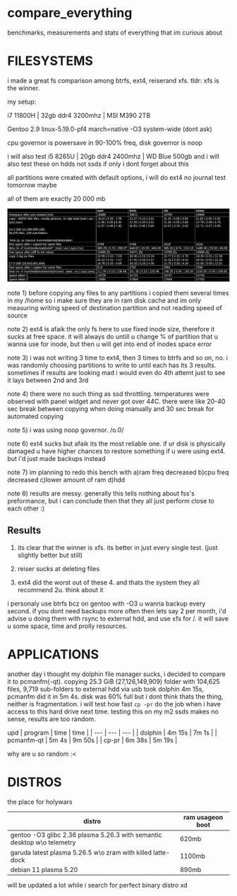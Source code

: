 # compare_everything
benchmarks, measurements and stats of everything that im curious about

# FILESYSTEMS
i made a great fs comparison among btrfs, ext4, reiserand xfs. tldr: xfs is the winner.

my setup:

i7 11800H | 32gb ddr4 3200mhz | MSI M390 2TB

Gentoo 2.9 linux-5.19.0-pf4 march=native -O3 system-wide (dont ask)

cpu governor is powersave in 90-100% freq, disk governor is noop

i will also test i5 8265U | 20gb ddr4 2400mhz | WD Blue 500gb and i will also test these on hdds not ssds if only i dont forget about this

all partitions were created with default options, i will do ext4 no journal test tomorrow maybe

all of them are exactly 20 000 mb

![Alt text](FS.png?raw=true "Title")

note 1) before copying any files to any partitions i copied them several times in my /home so i make sure they are in ram disk cache and im only measuring writing speed of destination partition and not reading speed of source

note 2) ext4 is afaik the only fs here to use fixed inode size, therefore it sucks at free space. it will always do untill u change % of partition that u wanna use for inode, but then u will get into end of inodes space error

note 3) i was not writing 3 time to ext4, then 3 times to btrfs and so on, no. i was randomly choosing partitions to write to until each has its 3 results. sometimes if results are looking mad i would even do 4th attemt just to see it lays between 2nd and 3rd

note 4) there were no such thing as ssd throttling. temperatures were observed with panel widget and never got over 44C. there were like 20-40 sec break between copying when doing manually and 30 sec break for automated copying

note 5) i was using noop governor. \/o.0\/

note 6) ext4 sucks but afaik its the most reliable one. if ur disk is  physically damaged u have higher chances to restore something if u were using ext4. but i'd just made backups instead

note 7) im planning to redo this bench with a)ram freq decreased b)cpu freq decreased c)lower amount of ram d)hdd 

note 8) results are messy. generally this tells nothing about fss's preformance, but i can conclude then that they all just perform close to each other :)

## Results

1) its clear that the winner is xfs. its better in just every single test. (just slightly better but still)

2) reiser sucks at deleting files

3) ext4 did the worst out of these 4. and thats the system they all recommend 2u. think about it

i personaly use btrfs bcz on gentoo with -O3 u wanna backup every second. if you dont need backups more often then lets say 2 per month, i'd advise u doing them with rsync to  external hdd, and use xfs for /. it will save u some space, time and prolly resources.


# APPLICATIONS

another day i thought my dolphin file manager sucks, i decided to compare it to pcmanfm(-qt). copying 25.3 GiB (27,126,149,909) folder with 104,625 files, 9,719 sub-folders to external hdd via usb took dolphin 4m 15s, pcmanfm did it in 5m 4s. disk was 60% full but i dont think thats the thing, neither is fragmentation. i will test how fast `cp -pr` do the job when i have access to this hard drive next time. testing this on my m2 ssds makes no sense, results are too random. 

upd
| program | time | time |
| --- | --- | --- |
| dolphin | 4m 15s | 7m 1s |
| pcmanfm-qt | 5m 4s | 9m 50s |
| cp-pr | 6m 38s | 5m 19s |

why are u so random :<

# DISTROS

the place for holywars

| distro | ram usageon boot |
| --- | --- |
| gentoo -O3 glibc 2.36 plasma 5.26.3 with semantic desktop w\o telemetry | 620mb |
| garuda latest plasma 5.26.5 w\o zram with killed latte-dock | 1100mb |
| debian 11 plasma 5.20 | 890mb |

will be updated a lot while i search for perfect binary distro xd
